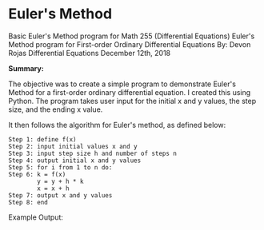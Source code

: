 # Euler's Method
Basic Euler's Method program for Math 255 (Differential Equations)
Euler's Method program for First-order Ordinary Differential Equations
By: Devon Rojas
Differential Equations
December 12th, 2018

**Summary:**


The objective was to create a simple program to demonstrate Euler's Method for a first-order ordinary differential equation. I created this using Python. The program takes user input for the initial x and y values, the step size, and the ending x value.

It then follows the algorithm for Euler's method, as defined below:
```
Step 1: define f(x)
Step 2: input initial values x and y
Step 3: input step size h and number of steps n
Step 4: output initial x and y values
Step 5: for i from 1 to n do:
Step 6: k = f(x)
        y = y + h * k
        x = x + h
Step 7: output x and y values
Step 8: end
```
Example Output:
